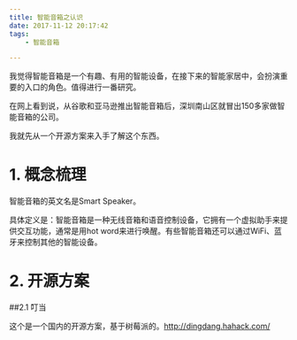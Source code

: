 ```yaml
---
title: 智能音箱之认识
date: 2017-11-12 20:17:42
tags:
	- 智能音箱

---
```




我觉得智能音箱是一个有趣、有用的智能设备，在接下来的智能家居中，会扮演重要的入口的角色。值得进行一番研究。

在网上看到说，从谷歌和亚马逊推出智能音箱后，深圳南山区就冒出150多家做智能音箱的公司。

我就先从一个开源方案来入手了解这个东西。

# 1. 概念梳理

智能音箱的英文名是Smart Speaker。

具体定义是：智能音箱是一种无线音箱和语音控制设备，它拥有一个虚拟助手来提供交互功能，通常是用hot word来进行唤醒。有些智能音箱还可以通过WiFi、蓝牙来控制其他的智能设备。

# 2. 开源方案

##2.1 叮当

这个是一个国内的开源方案，基于树莓派的。http://dingdang.hahack.com/

